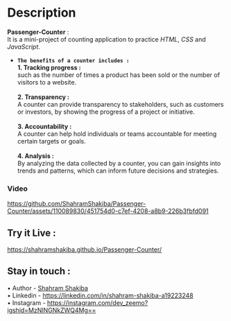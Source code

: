 # Description
**Passenger-Counter** :<br/>
It is a mini-project of counting application to practice _HTML_, _CSS_ and _JavaScript_.  

- **`The benefits of a counter includes :`**<br/>
**1. Tracking progress :**<br/>
such as the number of times a product has been sold or the number of visitors to a website.<br/><br/>
**2. Transparency :**<br/>
A counter can provide transparency to stakeholders, such as customers or investors, by showing the progress of a project or initiative.<br/><br/>
**3. Accountability :**<br/>
A counter can help hold individuals or teams accountable for meeting certain targets or goals.<br/><br/>
**4. Analysis :**<br/>
By analyzing the data collected by a counter, you can gain insights into trends and patterns, which can inform future decisions and strategies.

### Video
https://github.com/ShahramShakiba/Passenger-Counter/assets/110089830/451754d0-c7ef-4208-a8b9-226b3fbfd091

## Try it Live :
 https://shahramshakiba.github.io/Passenger-Counter/

 ## Stay in touch :
 • Author - <a href="https://t.me/DevZEEMO">Shahram Shakiba</a> <br/>
 • Linkedin - https://linkedin.com/in/shahram-shakiba-a19223248 <br/>
 • Instagram - https://instagram.com/dev_zeemo?igshid=MzNlNGNkZWQ4Mg==
